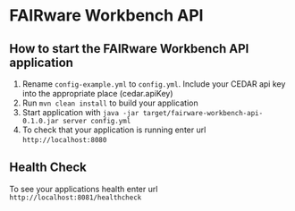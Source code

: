 # FAIRware Workbench API

How to start the FAIRware Workbench API application
---

1. Rename `config-example.yml` to `config.yml`. Include your CEDAR api key into the appropriate place (cedar.apiKey)
2. Run `mvn clean install` to build your application
3. Start application with `java -jar target/fairware-workbench-api-0.1.0.jar server config.yml`
4. To check that your application is running enter url `http://localhost:8080`

Health Check
---

To see your applications health enter url `http://localhost:8081/healthcheck`
